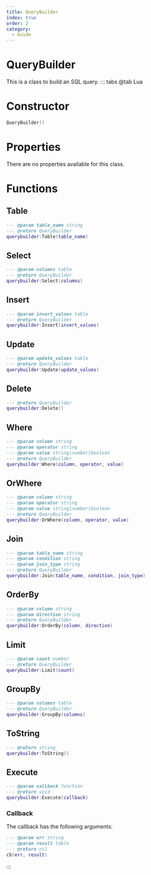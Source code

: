 ```yaml
---
title: QueryBuilder
index: true
order: 2
category:
  - Guide
---
```


# QueryBuilder
This is a class to build an SQL query.
::: tabs
@tab Lua
# Constructor
```lua
QueryBuilder()
```
# Properties
There are no properties available for this class.
# Functions
## Table
```lua
--- @param table_name string
--- @return QueryBuilder
querybuilder:Table(table_name)
```
## Select
```lua
--- @param columns table
--- @return QueryBuilder
querybuilder:Select(columns)
```
## Insert
```lua
--- @param insert_values table
--- @return QueryBuilder
querybuilder:Insert(insert_values)
```
## Update
```lua
--- @param update_values table
--- @return QueryBuilder
querybuilder:Update(update_values)
```
## Delete
```lua
--- @return QueryBuilder
querybuilder:Delete()
```
## Where
```lua
--- @param column string
--- @param operator string
--- @param value string|number|boolean
--- @return QueryBuilder
querybuilder:Where(column, operator, value)
```
## OrWhere
```lua
--- @param column string
--- @param operator string
--- @param value string|number|boolean
--- @return QueryBuilder
querybuilder:OrWhere(column, operator, value)
```
## Join
```lua
--- @param table_name string
--- @param condition string
--- @param join_type string
--- @return QueryBuilder
querybuilder:Join(table_name, condition, join_type)
```
## OrderBy
```lua
--- @param column string
--- @param direction string
--- @return QueryBuilder
querybuilder:OrderBy(column, direction)
```
## Limit
```lua
--- @param count number
--- @return QueryBuilder
querybuilder:Limit(count)
```
## GroupBy
```lua
--- @param columns table
--- @return QueryBuilder
querybuilder:GroupBy(columns)
```
## ToString
```lua
--- @return string
querybuilder:ToString()
```
## Execute
```lua
--- @param callback function
--- @return void
querybuilder:Execute(callback)
```
### Callback
The callback has the following arguments:
```lua
--- @param err string
--- @param result table
--- @return nil
cb(err, result)
```
:::